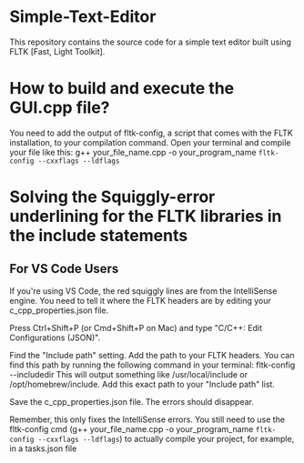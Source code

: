 # Simple-Text-Editor
This repository contains the source code for a simple text editor built using FLTK [Fast, Light Toolkit].


# How to build and execute the GUI.cpp file?

You need to add the output of fltk-config, a script that comes with the FLTK installation, to your compilation command. Open your terminal and compile your file like this:
        g++ your_file_name.cpp -o your_program_name `fltk-config --cxxflags --ldflags`

# Solving the Squiggly-error underlining for the FLTK libraries in the include statements
## For VS Code Users

If you're using VS Code, the red squiggly lines are from the IntelliSense engine. You need to tell it where the FLTK headers are by editing your c_cpp_properties.json file.

Press Ctrl+Shift+P (or Cmd+Shift+P on Mac) and type "C/C++: Edit Configurations (JSON)".

Find the "Include path" setting. Add the path to your FLTK headers. You can find this path by running the following command in your terminal:
        fltk-config --includedir
This will output something like /usr/local/include or /opt/homebrew/include. Add this exact path to your "Include path" list.

Save the c_cpp_properties.json file. The errors should disappear.

Remember, this only fixes the IntelliSense errors. You still need to use the fltk-config cmd (g++ your_file_name.cpp -o your_program_name `fltk-config --cxxflags --ldflags`) to actually compile your project, for example, in a tasks.json file 
